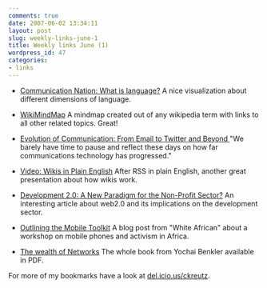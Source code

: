 ```yaml
---
comments: true
date: 2007-06-02 13:34:11
layout: post
slug: weekly-links-june-1
title: Weekly links June (1)
wordpress_id: 47
categories:
- links
---
```






	
  * [Communication Nation: What is language?](http://communicationnation.blogspot.com/2007/06/what-is-language.html)
A nice visualization about different dimensions of language.

	
  * [WikiMindMap](http://www.wikimindmap.org/)
A mindmap created out of any wikipedia term with links to all other related topics. Great!

	
  * [Evolution of Communication: From Email to Twitter and Beyond
](http://www.readwriteweb.com/archives/evolution_of_communication.php)"We barely have time to pause and reflect these days on how far communications technology has progressed."

	
  * [Video: Wikis in Plain English](http://www.commoncraft.com/video-wikis-plain-english)
After RSS in plain English, another great presentation about how wikis work.

	
  * [Development 2.0: A New Paradigm for the Non-Profit Sector?](http://www.freepint.com/issues/240507.htm#feature)
An interesting article about web2.0 and its implications on the development sector.

	
  * [Outlining the Mobile Toolkit](http://whiteafrican.com/?p=598)
A blog post from "White African" about a workshop on mobile phones and activism in Africa.

	
  * [The wealth of Networks](http://www.benkler.org/wealth_of_networks/index.php?title=Download_PDFs_of_the_book)
The whole book from Yochai Benkler available in PDF.


For more of my bookmarks have a look at [del.icio.us/ckreutz](http://del.icio.us/ckreutz).
